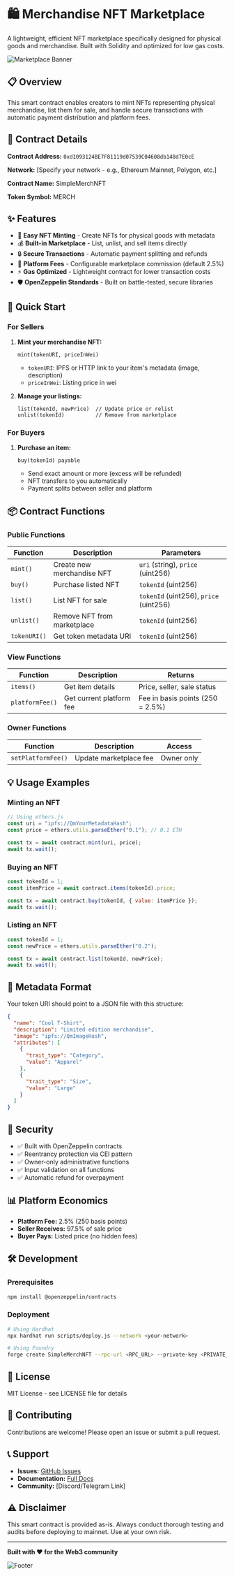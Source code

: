 # 🛍️ Merchandise NFT Marketplace

A lightweight, efficient NFT marketplace specifically designed for physical goods and merchandise. Built with Solidity and optimized for low gas costs.

![Marketplace Banner](https://via.placeholder.com/1200x400/6366f1/ffffff?text=Merchandise+NFT+Marketplace)

## 📋 Overview

This smart contract enables creators to mint NFTs representing physical merchandise, list them for sale, and handle secure transactions with automatic payment distribution and platform fees.

## 🔗 Contract Details

**Contract Address:** `0xd1093124BE7F81119d07539C04608db148d7E0cE`

**Network:** [Specify your network - e.g., Ethereum Mainnet, Polygon, etc.]

**Contract Name:** SimpleMerchNFT

**Token Symbol:** MERCH

## ✨ Features

- 🎨 **Easy NFT Minting** - Create NFTs for physical goods with metadata
- 💰 **Built-in Marketplace** - List, unlist, and sell items directly
- 🔒 **Secure Transactions** - Automatic payment splitting and refunds
- 💸 **Platform Fees** - Configurable marketplace commission (default 2.5%)
- ⚡ **Gas Optimized** - Lightweight contract for lower transaction costs
- 🛡️ **OpenZeppelin Standards** - Built on battle-tested, secure libraries

## 🚀 Quick Start

### For Sellers

1. **Mint your merchandise NFT:**
   ```solidity
   mint(tokenURI, priceInWei)
   ```
   - `tokenURI`: IPFS or HTTP link to your item's metadata (image, description)
   - `priceInWei`: Listing price in wei

2. **Manage your listings:**
   ```solidity
   list(tokenId, newPrice)  // Update price or relist
   unlist(tokenId)          // Remove from marketplace
   ```

### For Buyers

1. **Purchase an item:**
   ```solidity
   buy(tokenId) payable
   ```
   - Send exact amount or more (excess will be refunded)
   - NFT transfers to you automatically
   - Payment splits between seller and platform

## 📦 Contract Functions

### Public Functions

| Function | Description | Parameters |
|----------|-------------|------------|
| `mint()` | Create new merchandise NFT | `uri` (string), `price` (uint256) |
| `buy()` | Purchase listed NFT | `tokenId` (uint256) |
| `list()` | List NFT for sale | `tokenId` (uint256), `price` (uint256) |
| `unlist()` | Remove NFT from marketplace | `tokenId` (uint256) |
| `tokenURI()` | Get token metadata URI | `tokenId` (uint256) |

### View Functions

| Function | Description | Returns |
|----------|-------------|---------|
| `items()` | Get item details | Price, seller, sale status |
| `platformFee()` | Get current platform fee | Fee in basis points (250 = 2.5%) |

### Owner Functions

| Function | Description | Access |
|----------|-------------|--------|
| `setPlatformFee()` | Update marketplace fee | Owner only |

## 💡 Usage Examples

### Minting an NFT

```javascript
// Using ethers.js
const uri = "ipfs://QmYourMetadataHash";
const price = ethers.utils.parseEther("0.1"); // 0.1 ETH

const tx = await contract.mint(uri, price);
await tx.wait();
```

### Buying an NFT

```javascript
const tokenId = 1;
const itemPrice = await contract.items(tokenId).price;

const tx = await contract.buy(tokenId, { value: itemPrice });
await tx.wait();
```

### Listing an NFT

```javascript
const tokenId = 1;
const newPrice = ethers.utils.parseEther("0.2");

const tx = await contract.list(tokenId, newPrice);
await tx.wait();
```

## 🎨 Metadata Format

Your token URI should point to a JSON file with this structure:

```json
{
  "name": "Cool T-Shirt",
  "description": "Limited edition merchandise",
  "image": "ipfs://QmImageHash",
  "attributes": [
    {
      "trait_type": "Category",
      "value": "Apparel"
    },
    {
      "trait_type": "Size",
      "value": "Large"
    }
  ]
}
```

## 🔐 Security

- ✅ Built with OpenZeppelin contracts
- ✅ Reentrancy protection via CEI pattern
- ✅ Owner-only administrative functions
- ✅ Input validation on all functions
- ✅ Automatic refund for overpayment

## 📊 Platform Economics

- **Platform Fee:** 2.5% (250 basis points)
- **Seller Receives:** 97.5% of sale price
- **Buyer Pays:** Listed price (no hidden fees)

## 🛠️ Development

### Prerequisites

```bash
npm install @openzeppelin/contracts
```

### Deployment

```bash
# Using Hardhat
npx hardhat run scripts/deploy.js --network <your-network>

# Using Foundry
forge create SimpleMerchNFT --rpc-url <RPC_URL> --private-key <PRIVATE_KEY>
```

## 📝 License

MIT License - see LICENSE file for details

## 🤝 Contributing

Contributions are welcome! Please open an issue or submit a pull request.

## 📞 Support

- **Issues:** [GitHub Issues](https://github.com/your-repo/issues)
- **Documentation:** [Full Docs](https://your-docs-url.com)
- **Community:** [Discord/Telegram Link]

## ⚠️ Disclaimer

This smart contract is provided as-is. Always conduct thorough testing and audits before deploying to mainnet. Use at your own risk.

---

**Built with ❤️ for the Web3 community**

![Footer](https://via.placeholder.com/1200x200/6366f1/ffffff?text=Secure+•+Simple+•+Efficient)

